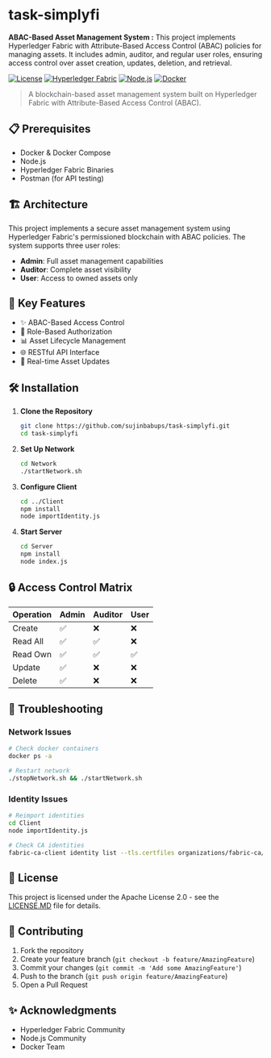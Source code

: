 # task-simplyfi
**ABAC-Based Asset Management System :**
This project implements Hyperledger Fabric with Attribute-Based Access Control (ABAC) policies for managing assets.
It includes admin, auditor, and regular user roles, ensuring access control over asset creation, updates, deletion, and retrieval.

[![License](https://img.shields.io/badge/License-Apache%202.0-blue.svg)](https://opensource.org/licenses/Apache-2.0)
[![Hyperledger Fabric](https://img.shields.io/badge/Hyperledger%20Fabric-2.5-brightgreen)](https://www.hyperledger.org/use/fabric)
[![Node.js](https://img.shields.io/badge/Node.js-16.x-green)](https://nodejs.org/)
[![Docker](https://img.shields.io/badge/Docker-required-blue)](https://www.docker.com/)

> A blockchain-based asset management system built on Hyperledger Fabric with Attribute-Based Access Control (ABAC).

## 📋 Prerequisites

- Docker & Docker Compose
- Node.js 
- Hyperledger Fabric Binaries
- Postman (for API testing)

## 🏗️ Architecture

This project implements a secure asset management system using Hyperledger Fabric's permissioned blockchain with ABAC policies. The system supports three user roles:

- **Admin**: Full asset management capabilities
- **Auditor**: Complete asset visibility
- **User**: Access to owned assets only

## 💼 Key Features

- ✨ ABAC-Based Access Control
- 🔐 Role-Based Authorization
- 📊 Asset Lifecycle Management
- 🌐 RESTful API Interface
- 🔄 Real-time Asset Updates

## 🛠️ Installation

1. **Clone the Repository**
   ```bash
   git clone https://github.com/sujinbabups/task-simplyfi.git
   cd task-simplyfi
   ```

2. **Set Up Network**
   ```bash
   cd Network
   ./startNetwork.sh
   ```

3. **Configure Client**
   ```bash
   cd ../Client
   npm install
   node importIdentity.js
   ```

4. **Start Server**
   ```bash
   cd Server
   npm install
   node index.js
   ```
## 🔒 Access Control Matrix

| Operation | Admin | Auditor | User |
|-----------|-------|---------|------|
| Create    | ✅    | ❌      | ❌   |
| Read All  | ✅    | ✅      | ❌   |
| Read Own  | ✅    | ✅      | ✅   |
| Update    | ✅    | ❌      | ❌   |
| Delete    | ✅    | ❌      | ❌   |

## 🐛 Troubleshooting

### Network Issues
```bash
# Check docker containers
docker ps -a

# Restart network
./stopNetwork.sh && ./startNetwork.sh
```

### Identity Issues
```bash
# Reimport identities
cd Client
node importIdentity.js

# Check CA identities
fabric-ca-client identity list --tls.certfiles organizations/fabric-ca/organization1/ca-cert.pem
```

## 📜 License

This project is licensed under the Apache License 2.0 - see the [LICENSE.MD](LICENSE) file for details.

## 🤝 Contributing

1. Fork the repository
2. Create your feature branch (`git checkout -b feature/AmazingFeature`)
3. Commit your changes (`git commit -m 'Add some AmazingFeature'`)
4. Push to the branch (`git push origin feature/AmazingFeature`)
5. Open a Pull Request

## ✨ Acknowledgments

- Hyperledger Fabric Community
- Node.js Community
- Docker Team
